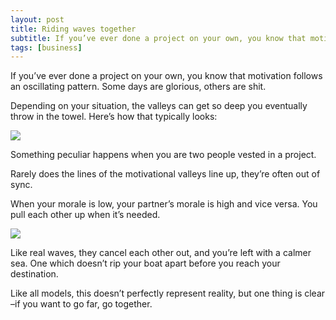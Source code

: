 ```yaml
---
layout: post
title: Riding waves together
subtitle: If you’ve ever done a project on your own, you know that motivation follows an oscillating pattern…
tags: [business]
---
```


If you’ve ever done a project on your own, you know that motivation follows an oscillating pattern.
Some days are glorious, others are shit.

Depending on your situation, the valleys can get so deep you eventually throw in the towel. Here’s how that typically looks:


<img src="{{site.url}}{{site.baseurl}}/assets/riding-waves-1.png">

Something peculiar happens when you are two people vested in a project.

Rarely does the lines of the motivational valleys line up, they’re often out of sync.

When your morale is low, your partner’s morale is high and vice versa. You pull each other up when it’s needed.

<img src="{{site.url}}{{site.baseurl}}/assets/riding-waves-2.png">

Like real waves, they cancel each other out, and you’re left with a calmer sea. One which doesn’t rip your boat apart before you reach your destination.

Like all models, this doesn’t perfectly represent reality, but one thing is clear –if you want to go far, go together.

